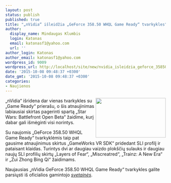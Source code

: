 ```yaml
---
layout: post
status: publish
published: true
title: "„nVidia“ išleidžia „GeForce 358.50 WHQL Game Ready“ tvarkykles"
author:
  display_name: Mindaugas Klumbis
  login: Katonas
  email: katonasf1@yahoo.com
  url: ''
author_login: Katonas
author_email: katonasf1@yahoo.com
wordpress_id: 9009
wordpress_url: http://localhost/site/new/nvidia_isleidzia_geforce_35850_whql_game_ready_tvarkykles/
date: '2015-10-08 09:48:37 +0300'
date_gmt: '2015-10-08 09:48:37 +0300'
categories:
- Naujienos
---
```

<p>
	<img alt="" src="http://technews.lt/userfiles/25a.jpg" style="width: 220px; height: 124px; float: right;" />&bdquo;nVidia&ldquo; i&scaron;ridena dar vienas tvarkykles su &bdquo;Game Ready&ldquo; priera&scaron;u, o &scaron;is atnaujinimas labiausiai skirtas pagerinti spartą &bdquo;Star Wars: Battlefront Open Beta&ldquo; žaidime, kurį dabar gali i&scaron;mėginti visi norintys.</p>
<p>
	Su naujomis &bdquo;GeForce 358.50 WHQL Game Ready&ldquo; tvarkyklėmis taip pat gausime atnaujinimus skirtus &bdquo;GameWorks VR SDK&ldquo; pridedant SLI profilį ir pataisant klaidas. Turintys dvi ar daugiau vaizdo plok&scaron;čių sulauks ir daugiau naujų SLI profilių skirtų &bdquo;Layers of Fear&ldquo;, &bdquo;Miscreatred&ldquo;, &bdquo;Trainz: A New Era&ldquo; ir &bdquo;Zui Zhong Bing Qi&ldquo; žaidimams.</p>
<p>
	Naujausias &bdquo;nVidia GeForce 358.50 WHQL Game Ready&ldquo; tvarkykles galite parsiųsti i&scaron; oficialios gamintojo <em><a href="http://www.geforce.com/drivers">svetainės</a></em>.</p>
